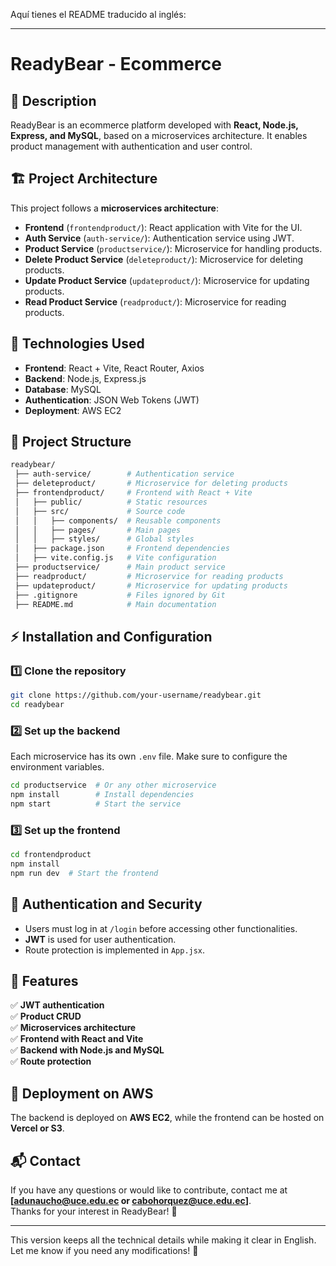 Aquí tienes el README traducido al inglés:  

---

# **ReadyBear - Ecommerce**  

## 📌 **Description**  
ReadyBear is an ecommerce platform developed with **React, Node.js, Express, and MySQL**, based on a microservices architecture. It enables product management with authentication and user control.  

## 🏗️ **Project Architecture**  
This project follows a **microservices architecture**:  

- **Frontend** (`frontendproduct/`): React application with Vite for the UI.  
- **Auth Service** (`auth-service/`): Authentication service using JWT.  
- **Product Service** (`productservice/`): Microservice for handling products.  
- **Delete Product Service** (`deleteproduct/`): Microservice for deleting products.  
- **Update Product Service** (`updateproduct/`): Microservice for updating products.  
- **Read Product Service** (`readproduct/`): Microservice for reading products.  

## 🚀 **Technologies Used**  
- **Frontend**: React + Vite, React Router, Axios  
- **Backend**: Node.js, Express.js  
- **Database**: MySQL  
- **Authentication**: JSON Web Tokens (JWT)  
- **Deployment**: AWS EC2  

## 📂 **Project Structure**  
```bash
readybear/
 ├── auth-service/        # Authentication service
 ├── deleteproduct/       # Microservice for deleting products
 ├── frontendproduct/     # Frontend with React + Vite
 │   ├── public/          # Static resources
 │   ├── src/             # Source code
 │   │   ├── components/  # Reusable components
 │   │   ├── pages/       # Main pages
 │   │   ├── styles/      # Global styles
 │   ├── package.json     # Frontend dependencies
 │   ├── vite.config.js   # Vite configuration
 ├── productservice/      # Main product service
 ├── readproduct/         # Microservice for reading products
 ├── updateproduct/       # Microservice for updating products
 ├── .gitignore           # Files ignored by Git
 ├── README.md            # Main documentation
```

## ⚡ **Installation and Configuration**  
### 1️⃣ **Clone the repository**  
```bash
git clone https://github.com/your-username/readybear.git
cd readybear
```
### 2️⃣ **Set up the backend**  
Each microservice has its own `.env` file. Make sure to configure the environment variables.  
```bash
cd productservice  # Or any other microservice
npm install        # Install dependencies
npm start          # Start the service
```
### 3️⃣ **Set up the frontend**  
```bash
cd frontendproduct
npm install
npm run dev  # Start the frontend
```

## 🔐 **Authentication and Security**  
- Users must log in at `/login` before accessing other functionalities.  
- **JWT** is used for user authentication.  
- Route protection is implemented in `App.jsx`.  

## 📌 **Features**  
✅ **JWT authentication**  
✅ **Product CRUD**  
✅ **Microservices architecture**  
✅ **Frontend with React and Vite**  
✅ **Backend with Node.js and MySQL**  
✅ **Route protection**  

## 🚀 **Deployment on AWS**  
The backend is deployed on **AWS EC2**, while the frontend can be hosted on **Vercel or S3**.  

## 📬 **Contact**  
If you have any questions or would like to contribute, contact me at **[adunaucho@uce.edu.ec or cabohorquez@uce.edu.ec]**.  
Thanks for your interest in ReadyBear! 🚀  

---

This version keeps all the technical details while making it clear in English. Let me know if you need any modifications! 🚀
